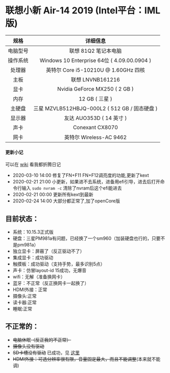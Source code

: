 # 联想小新 Air-14 2019 (Intel平台：IML版)

|   规格   |                   详细信息                    |
| :------: | :-------------------------------------------: |
| 电脑型号 |             联想 81Q2 笔记本电脑              |
| 操作系统 |  Windows 10 Enterprise 64位 ( 4.09.00.0904 )  |
|  处理器  |     英特尔 Core i5-10210U @ 1.60GHz 四核      |
|   主板   |               联想 LNVNB161216                |
|   显卡   |         Nvidia GeForce MX250 ( 2 GB )         |
|   内存   |                12 GB ( 三星 )                 |
|  主硬盘  | 三星 MZVLB512HBJQ-000L2 ( 512 GB / 固态硬盘 ) |
|  显示器  |           友达 AUO353D ( 14 英寸  )           |
|   声卡   |                Conexant CX8070                |
|   网卡   |            英特尔 Wireless-AC 9462            |

#### 更新小记
可以在 [wiki](./wiki/) 看我都折腾日记


* 2020-03-10 14:00 修复了FN+F11 FN+F12调亮度的功能,更新了kext
* 2020-02-21 21:00 小更新，如果进不去系统，进备用efi引导，进去后打开命令行输入 `sudo nvram -c` 清除了nvram后这个efi能进去
* 2020-02-21 00:00 更新所有kext到最新
* 2020-02-24 14:00 大部分都正常了,加了openCore版

## 目前状态：
* 系统：10.15.3正式版
* 硬盘：三星PM981a有问题，已经换了一个sm960（加装硬盘也行的，只要不是pm981a）
* 独立显卡：屏蔽了（反正驱动不了）
* 集成显卡：成功驱动
* 触摸板：成功驱动（支持手势，最多识别5点）
* 声卡：仿冒layout-id 15成功，无爆音
* wifi：无解（准备换网卡）
* 蓝牙：不正常（反正换网卡一起换了）
* HDMI外接：正常
* 摄像头:正常
* 读卡器:正常
* 睡眠:正常

## 不正常的：
* ~~电脑休眠（反正我的不正常）~~
* ~~摄像头没有驱动~~
* ~~SD卡槽没有驱动~~ 已成功，见 [这里](https://github.com/lietxia/XiaoXinAir14IML_2019_hackintosh/wiki/%E8%AF%BB%E5%8D%A1%E5%99%A8)
* ~~HDMI外接：可选分辨率很有限，音量固定最大，而且不能调整~~(本来就不能调)




